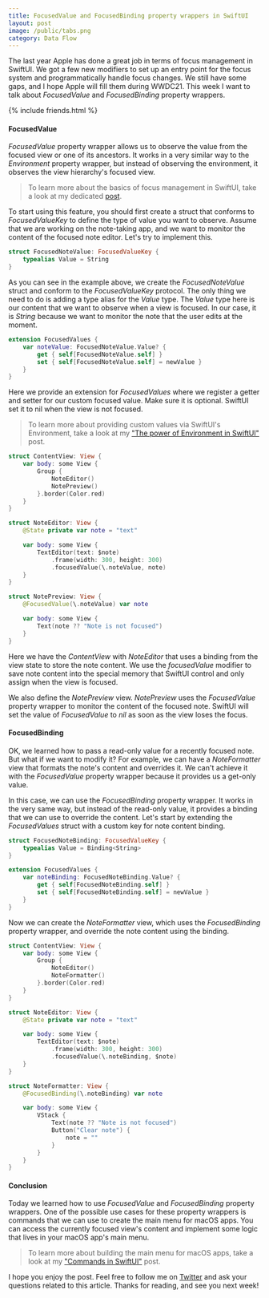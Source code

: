 ```yaml
---
title: FocusedValue and FocusedBinding property wrappers in SwiftUI
layout: post
image: /public/tabs.png
category: Data Flow
---
```


The last year Apple has done a great job in terms of focus management in SwiftUI. We got a few new modifiers to set up an entry point for the focus system and programmatically handle focus changes. We still have some gaps, and I hope Apple will fill them during WWDC21. This week I want to talk about *FocusedValue* and *FocusedBinding* property wrappers.

{% include friends.html %}

#### FocusedValue
*FocusedValue* property wrapper allows us to observe the value from the focused view or one of its ancestors. It works in a very similar way to the *Environment* property wrapper, but instead of observing the environment, it observes the view hierarchy's focused view.

> To learn more about the basics of focus management in SwiftUI, take a look at my dedicated [post](/2020/12/02/focus-management-in-swiftui/).

To start using this feature, you should first create a struct that conforms to *FocusedValueKey* to define the type of value you want to observe. Assume that we are working on the note-taking app, and we want to monitor the content of the focused note editor. Let's try to implement this.

```swift
struct FocusedNoteValue: FocusedValueKey {
    typealias Value = String
}
```

As you can see in the example above, we create the *FocusedNoteValue* struct and conform to the *FocusedValueKey* protocol. The only thing we need to do is adding a type alias for the *Value* type. The *Value* type here is our content that we want to observe when a view is focused. In our case, it is *String* because we want to monitor the note that the user edits at the moment.

```swift
extension FocusedValues {
    var noteValue: FocusedNoteValue.Value? {
        get { self[FocusedNoteValue.self] }
        set { self[FocusedNoteValue.self] = newValue }
    }
}
```

Here we provide an extension for *FocusedValues* where we register a getter and setter for our custom focused value. Make sure it is optional. SwiftUI set it to nil when the view is not focused.

> To learn more about providing custom values via SwiftUI's Environment, take a look at my ["The power of Environment in SwiftUI"](/2019/08/21/the-power-of-environment-in-swiftui/) post.

```swift
struct ContentView: View {
    var body: some View {
        Group {
            NoteEditor()
            NotePreview()
        }.border(Color.red)
    }
}

struct NoteEditor: View {
    @State private var note = "text"

    var body: some View {
        TextEditor(text: $note)
            .frame(width: 300, height: 300)
            .focusedValue(\.noteValue, note)
    }
}

struct NotePreview: View {
    @FocusedValue(\.noteValue) var note

    var body: some View {
        Text(note ?? "Note is not focused")
    }
}
```

Here we have the *ContentView* with *NoteEditor* that uses a binding from the view state to store the note content. We use the *focusedValue* modifier to save note content into the special memory that SwiftUI control and only assign when the view is focused.

We also define the *NotePreview* view. *NotePreview* uses the *FocusedValue* property wrapper to monitor the content of the focused note. SwiftUI will set the value of *FocusedValue* to *nil* as soon as the view loses the focus.

#### FocusedBinding
OK, we learned how to pass a read-only value for a recently focused note. But what if we want to modify it? For example, we can have a *NoteFormatter* view that formats the note's content and overrides it. We can't achieve it with the *FocusedValue* property wrapper because it provides us a get-only value.

In this case, we can use the *FocusedBinding* property wrapper. It works in the very same way, but instead of the read-only value, it provides a binding that we can use to override the content. Let's start by extending the *FocusedValues* struct with a custom key for note content binding.

```swift
struct FocusedNoteBinding: FocusedValueKey {
    typealias Value = Binding<String>
}

extension FocusedValues {
    var noteBinding: FocusedNoteBinding.Value? {
        get { self[FocusedNoteBinding.self] }
        set { self[FocusedNoteBinding.self] = newValue }
    }
}
```

Now we can create the *NoteFormatter* view, which uses the *FocusedBinding* property wrapper, and override the note content using the binding.

```swift
struct ContentView: View {
    var body: some View {
        Group {
            NoteEditor()
            NoteFormatter()
        }.border(Color.red)
    }
}

struct NoteEditor: View {
    @State private var note = "text"

    var body: some View {
        TextEditor(text: $note)
            .frame(width: 300, height: 300)
            .focusedValue(\.noteBinding, $note)
    }
}

struct NoteFormatter: View {
    @FocusedBinding(\.noteBinding) var note

    var body: some View {
        VStack {
            Text(note ?? "Note is not focused")
            Button("Clear note") {
                note = ""
            }
        }
    }
}
```

#### Conclusion
Today we learned how to use *FocusedValue* and *FocusedBinding* property wrappers. One of the possible use cases for these property wrappers is commands that we can use to create the main menu for macOS apps. You can access the currently focused view's content and implement some logic that lives in your macOS app's main menu.

> To learn more about building the main menu for macOS apps, take a look at my ["Commands in SwiftUI"](/2020/11/24/commands-in-swiftui/) post.

I hope you enjoy the post. Feel free to follow me on [Twitter](https://twitter.com/mecid) and ask your questions related to this article. Thanks for reading, and see you next week!